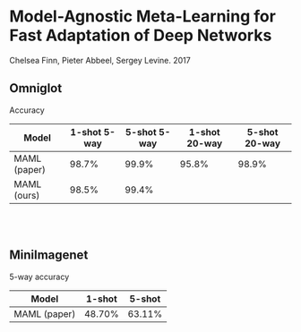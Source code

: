 # Model-Agnostic Meta-Learning for Fast Adaptation of Deep Networks
Chelsea Finn, Pieter Abbeel, Sergey Levine. 2017

## Omniglot
Accuracy

| Model        | 1-shot 5-way | 5-shot 5-way | 1-shot 20-way | 5-shot 20-way |
| ------------ | ------------ | ------------ | ------------- | ------------- |
| MAML (paper) | 98.7%        | 99.9%        | 95.8%         | 98.9%         |
| MAML (ours)  | 98.5%        | 99.4%        |               |               |

<br/> <br/>

## MiniImagenet

5-way accuracy  

| Model        | 1-shot | 5-shot |
| ------------ | ------ | ------ |
| MAML (paper) | 48.70% | 63.11% |
